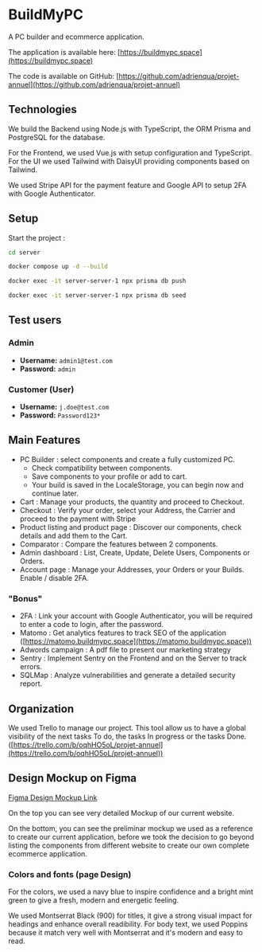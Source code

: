 # BuildMyPC

A PC builder and ecommerce application.

The application is available here: [https://buildmypc.space](https://buildmypc.space)

The code is available on GitHub: [https://github.com/adrienqua/projet-annuel](https://github.com/adrienqua/projet-annuel)

## Technologies

We build the Backend using Node.js with TypeScript, the ORM Prisma and PostgreSQL for the database.

For the Frontend, we used Vue.js with setup configuration and TypeScript. For the UI we used Tailwind with DaisyUI providing components based on Tailwind.

We used Stripe API for the payment feature and Google API to setup 2FA with Google Authenticator.

## Setup

Start the project :

```bash
cd server

docker compose up -d --build

docker exec -it server-server-1 npx prisma db push

docker exec -it server-server-1 npx prisma db seed
```

## Test users

### Admin

- **Username:** `admin1@test.com`
- **Password:** `admin`

### Customer (User)

- **Username:** `j.doe@test.com`
- **Password:** `Password123*`

## Main Features

- PC Builder : select components and create a fully customized PC.
  - Check compatibility between components.
  - Save components to your profile or add to cart.
  - Your build is saved in the LocaleStorage, you can begin now and continue later.
- Cart : Manage your products, the quantity and proceed to Checkout.
- Checkout : Verify your order, select your Address, the Carrier and proceed to the payment with Stripe
- Product listing and product page : Discover our components, check details and add them to the Cart.
- Comparator : Compare the features between 2 components.
- Admin dashboard : List, Create, Update, Delete Users, Components or Orders.
- Account page : Manage your Addresses, your Orders or your Builds. Enable / disable 2FA.

### "Bonus"

- 2FA : Link your account with Google Authenticator, you will be required to enter a code to login, after the password.
- Matomo : Get analytics features to track SEO of the application ([https://matomo.buildmypc.space](https://matomo.buildmypc.space))
- Adwords campaign : A pdf file to present our marketing strategy
- Sentry : Implement Sentry on the Frontend and on the Server to track errors.
- SQLMap : Analyze vulnerabilities and generate a detailed security report.

## Organization

We used Trello to manage our project. This tool allow us to have a global visibility of the next tasks To do, the tasks In progress or the tasks Done.
([https://trello.com/b/oqhHO5oL/projet-annuel](https://trello.com/b/oqhHO5oL/projet-annuel))

## Design Mockup on Figma

[Figma Design Mockup Link](https://www.figma.com/design/9Cp6HVCtMpZju3033GfMiz/Projet-Annuel?node-id=2-2&p=f&t=b8bygT1d59lIL08D-0)

On the top you can see very detailed Mockup of our current website.

On the bottom, you can see the preliminar mockup we used as a reference to create our current application, before we took the decision to go beyond listing the components from different website to create our own complete ecommerce application.

### Colors and fonts (page Design)

For the colors, we used a navy blue to inspire confidence and a bright mint green to give a fresh, modern and energetic feeling.

We used Montserrat Black (900) for titles, it give a strong visual impact for headings and enhance overall readibility.
For body text, we used Poppins because it match very well with Montserrat and it's modern and easy to read.
